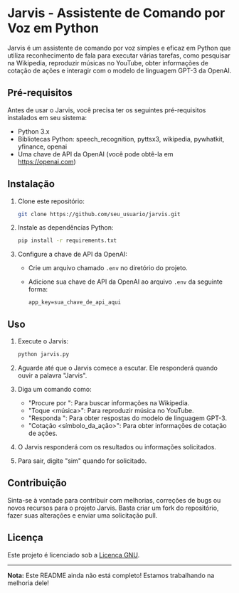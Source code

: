 # Jarvis - Assistente de Comando por Voz em Python

Jarvis é um assistente de comando por voz simples e eficaz em Python que utiliza reconhecimento de fala para executar várias tarefas, como pesquisar na Wikipedia, reproduzir músicas no YouTube, obter informações de cotação de ações e interagir com o modelo de linguagem GPT-3 da OpenAI.

## Pré-requisitos

Antes de usar o Jarvis, você precisa ter os seguintes pré-requisitos instalados em seu sistema:

- Python 3.x
- Bibliotecas Python: speech_recognition, pyttsx3, wikipedia, pywhatkit, yfinance, openai
- Uma chave de API da OpenAI (você pode obtê-la em https://openai.com)

## Instalação

1. Clone este repositório:

   ```bash
   git clone https://github.com/seu_usuario/jarvis.git
   ```

2. Instale as dependências Python:

   ```bash
   pip install -r requirements.txt
   ```

3. Configure a chave de API da OpenAI:

   - Crie um arquivo chamado `.env` no diretório do projeto.
   - Adicione sua chave de API da OpenAI ao arquivo `.env` da seguinte forma:

     ```
     app_key=sua_chave_de_api_aqui
     ```

## Uso

1. Execute o Jarvis:

   ```bash
   python jarvis.py
   ```

2. Aguarde até que o Jarvis comece a escutar. Ele responderá quando ouvir a palavra "Jarvis".

3. Diga um comando como:

   - "Procure por <termo>": Para buscar informações na Wikipedia.
   - "Toque <música>": Para reproduzir música no YouTube.
   - "Responda <pergunta>": Para obter respostas do modelo de linguagem GPT-3.
   - "Cotação <símbolo_da_ação>": Para obter informações de cotação de ações.

4. O Jarvis responderá com os resultados ou informações solicitados.

5. Para sair, digite "sim" quando for solicitado.

## Contribuição

Sinta-se à vontade para contribuir com melhorias, correções de bugs ou novos recursos para o projeto Jarvis. Basta criar um fork do repositório, fazer suas alterações e enviar uma solicitação pull.

## Licença

Este projeto é licenciado sob a [Licença GNU](LICENSE).

---

**Nota:** Este README ainda não está completo! Estamos trabalhando na melhoria dele!
```
